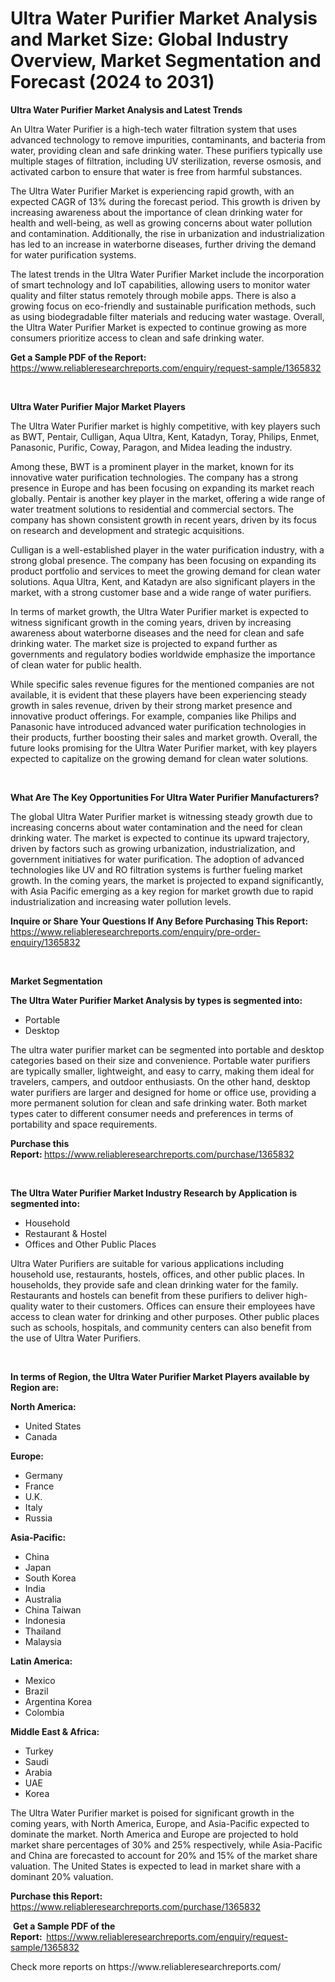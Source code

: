 <p><h1>Ultra Water Purifier Market Analysis and Market Size: Global Industry Overview, Market Segmentation and Forecast (2024 to 2031)</h1></p><p><strong>Ultra Water Purifier Market Analysis and Latest Trends</strong></p>
<p><p>An Ultra Water Purifier is a high-tech water filtration system that uses advanced technology to remove impurities, contaminants, and bacteria from water, providing clean and safe drinking water. These purifiers typically use multiple stages of filtration, including UV sterilization, reverse osmosis, and activated carbon to ensure that water is free from harmful substances.</p><p>The Ultra Water Purifier Market is experiencing rapid growth, with an expected CAGR of 13% during the forecast period. This growth is driven by increasing awareness about the importance of clean drinking water for health and well-being, as well as growing concerns about water pollution and contamination. Additionally, the rise in urbanization and industrialization has led to an increase in waterborne diseases, further driving the demand for water purification systems.</p><p>The latest trends in the Ultra Water Purifier Market include the incorporation of smart technology and IoT capabilities, allowing users to monitor water quality and filter status remotely through mobile apps. There is also a growing focus on eco-friendly and sustainable purification methods, such as using biodegradable filter materials and reducing water wastage. Overall, the Ultra Water Purifier Market is expected to continue growing as more consumers prioritize access to clean and safe drinking water.</p></p>
<p><strong>Get a Sample PDF of the Report:&nbsp;</strong> <a href="https://www.reliableresearchreports.com/enquiry/request-sample/1365832">https://www.reliableresearchreports.com/enquiry/request-sample/1365832</a></p>
<p>&nbsp;</p>
<p><strong>Ultra Water Purifier Major Market Players</strong></p>
<p><p>The Ultra Water Purifier market is highly competitive, with key players such as BWT, Pentair, Culligan, Aqua Ultra, Kent, Katadyn, Toray, Philips, Enmet, Panasonic, Purific, Coway, Paragon, and Midea leading the industry. </p><p>Among these, BWT is a prominent player in the market, known for its innovative water purification technologies. The company has a strong presence in Europe and has been focusing on expanding its market reach globally. Pentair is another key player in the market, offering a wide range of water treatment solutions to residential and commercial sectors. The company has shown consistent growth in recent years, driven by its focus on research and development and strategic acquisitions.</p><p>Culligan is a well-established player in the water purification industry, with a strong global presence. The company has been focusing on expanding its product portfolio and services to meet the growing demand for clean water solutions. Aqua Ultra, Kent, and Katadyn are also significant players in the market, with a strong customer base and a wide range of water purifiers.</p><p>In terms of market growth, the Ultra Water Purifier market is expected to witness significant growth in the coming years, driven by increasing awareness about waterborne diseases and the need for clean and safe drinking water. The market size is projected to expand further as governments and regulatory bodies worldwide emphasize the importance of clean water for public health.</p><p>While specific sales revenue figures for the mentioned companies are not available, it is evident that these players have been experiencing steady growth in sales revenue, driven by their strong market presence and innovative product offerings. For example, companies like Philips and Panasonic have introduced advanced water purification technologies in their products, further boosting their sales and market growth. Overall, the future looks promising for the Ultra Water Purifier market, with key players expected to capitalize on the growing demand for clean water solutions.</p></p>
<p>&nbsp;</p>
<p><strong>What Are The Key Opportunities For Ultra Water Purifier Manufacturers?</strong></p>
<p><p>The global Ultra Water Purifier market is witnessing steady growth due to increasing concerns about water contamination and the need for clean drinking water. The market is expected to continue its upward trajectory, driven by factors such as growing urbanization, industrialization, and government initiatives for water purification. The adoption of advanced technologies like UV and RO filtration systems is further fueling market growth. In the coming years, the market is projected to expand significantly, with Asia Pacific emerging as a key region for market growth due to rapid industrialization and increasing water pollution levels.</p></p>
<p><strong>Inquire or Share Your Questions If Any Before Purchasing This Report:</strong> <a href="https://www.reliableresearchreports.com/enquiry/pre-order-enquiry/1365832">https://www.reliableresearchreports.com/enquiry/pre-order-enquiry/1365832</a></p>
<p>&nbsp;</p>
<p><strong>Market Segmentation</strong></p>
<p><strong>The Ultra Water Purifier Market Analysis by types is segmented into:</strong></p>
<p><ul><li>Portable</li><li>Desktop</li></ul></p>
<p><p>The ultra water purifier market can be segmented into portable and desktop categories based on their size and convenience. Portable water purifiers are typically smaller, lightweight, and easy to carry, making them ideal for travelers, campers, and outdoor enthusiasts. On the other hand, desktop water purifiers are larger and designed for home or office use, providing a more permanent solution for clean and safe drinking water. Both market types cater to different consumer needs and preferences in terms of portability and space requirements.</p></p>
<p><strong>Purchase this Report:&nbsp;</strong><a href="https://www.reliableresearchreports.com/purchase/1365832">https://www.reliableresearchreports.com/purchase/1365832</a></p>
<p>&nbsp;</p>
<p><strong>The Ultra Water Purifier Market Industry Research by Application is segmented into:</strong></p>
<p><ul><li>Household</li><li>Restaurant & Hostel</li><li>Offices and Other Public Places</li></ul></p>
<p><p>Ultra Water Purifiers are suitable for various applications including household use, restaurants, hostels, offices, and other public places. In households, they provide safe and clean drinking water for the family. Restaurants and hostels can benefit from these purifiers to deliver high-quality water to their customers. Offices can ensure their employees have access to clean water for drinking and other purposes. Other public places such as schools, hospitals, and community centers can also benefit from the use of Ultra Water Purifiers.</p></p>
<p>&nbsp;</p>
<p><strong>In terms of Region, the Ultra Water Purifier Market Players available by Region are:</strong></p>
<p>
    <p> <strong> North America: </strong>
        <ul>
            <li>United States</li>
            <li>Canada</li>
        </ul>
        </p> 
    <p> <strong> Europe: </strong>
        <ul>
            <li>Germany</li>
            <li>France</li>
            <li>U.K.</li>
            <li>Italy</li>
            <li>Russia</li>
        </ul>
        </p> 
    <p> <strong> Asia-Pacific: </strong>
        <ul>
            <li>China</li>
            <li>Japan</li>
            <li>South Korea</li>
            <li>India</li>
            <li>Australia</li>
            <li>China Taiwan</li>
            <li>Indonesia</li>
            <li>Thailand</li>
            <li>Malaysia</li>
        </ul>
        </p> 
    <p> <strong> Latin America: </strong>
        <ul>
            <li>Mexico</li>
            <li>Brazil</li>
            <li>Argentina Korea</li>
            <li>Colombia</li>
        </ul>
        </p> 
    <p> <strong> Middle East & Africa: </strong>
        <ul>
            <li>Turkey</li>
            <li>Saudi</li>
            <li>Arabia</li>
            <li>UAE</li>
            <li>Korea</li>
        </ul>
    </p>
    </p>
<p><p>The Ultra Water Purifier market is poised for significant growth in the coming years, with North America, Europe, and Asia-Pacific expected to dominate the market. North America and Europe are projected to hold market share percentages of 30% and 25% respectively, while Asia-Pacific and China are forecasted to account for 20% and 15% of the market share valuation. The United States is expected to lead in market share with a dominant 20% valuation.</p></p>
<p><strong>Purchase this Report: </strong><a href="https://www.reliableresearchreports.com/purchase/1365832">https://www.reliableresearchreports.com/purchase/1365832</a></p>
<p>&nbsp;<strong>Get a Sample PDF of the Report:&nbsp;&nbsp;</strong><a href="https://www.reliableresearchreports.com/enquiry/request-sample/1365832">https://www.reliableresearchreports.com/enquiry/request-sample/1365832</a></p>
<p><strong></strong></p>
<p>Check more reports on https://www.reliableresearchreports.com/</p>